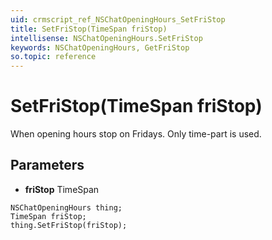 ```yaml
---
uid: crmscript_ref_NSChatOpeningHours_SetFriStop
title: SetFriStop(TimeSpan friStop)
intellisense: NSChatOpeningHours.SetFriStop
keywords: NSChatOpeningHours, GetFriStop
so.topic: reference
---
```


# SetFriStop(TimeSpan friStop)

When opening hours stop on Fridays. Only time-part is used.

## Parameters

* **friStop** TimeSpan

```crmscript
NSChatOpeningHours thing;
TimeSpan friStop;
thing.SetFriStop(friStop);
```

